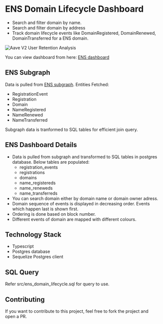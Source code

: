 # ENS Domain Lifecycle Dashboard

* Search and filter domain by name.
* Search and filter domain by address
* Track domain lifecycle events like DomainRegistered, DomainRenewed, DomainTransferred for a ENS domain.

![Aave V2 User Retention Analysis](https://duhy7tdvrc6v6.cloudfront.net/assets/img/aave_v2_user_retention.png)

You can view dashboard from here: [ENS dashboard](http://analytics.dappquery.com/public/dashboard/8d66f6ab-e0c5-475b-b220-bc5a07d9e576)

## ENS Subgraph

Data is pulled from [ENS subgraph](https://thegraph.com/explorer/subgraph/ensdomains/ens).
Entities Fetched:
* RegistrationEvent
* Registration
* Domain
* NameRegistered
* NameRenewed
* NameTransferred

Subgraph data is tranformed to SQL tables for efficient join query.

## ENS Dashboard Details

* Data is pulled from subgraph and transformed to SQL tables in postgres database. Below tables are populated:
    * registration_events
    * registrations
    * domains
    * name_registereds
    * name_reneweds
    * name_transferreds
* You can search domain either by domain name or domain owner adress.
* Domain sequence of events is displayed in decreasing order. Events which happen last is shown first.
* Ordering is done based on block number.
* Different events of domain are mapped with different colours.

## Technology Stack

* Typescript
* Postgres database
* Sequelize Postgres client

## SQL Query

Refer src/ens_domain_lifecycle.sql for query to use.

## Contributing

If you want to contribute to this project, feel free to fork the project and open a PR.
